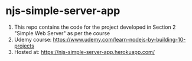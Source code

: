 # njs-simple-server-app

1. This repo contains the code for the project developed in Section 2 "Simple Web Server" as per the course
2. Udemy course: https://www.udemy.com/learn-nodejs-by-building-10-projects
3. Hosted at: https://njs-simple-server-app.herokuapp.com/
